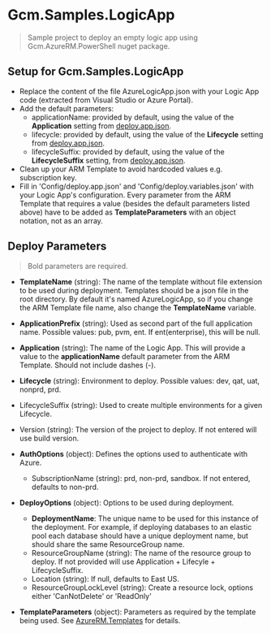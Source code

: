 # Gcm.Samples.LogicApp

> Sample project to deploy an empty logic app using Gcm.AzureRM.PowerShell nuget package.

## Setup for Gcm.Samples.LogicApp

- Replace the content of the file AzureLogicApp.json with your Logic App code (extracted from Visual Studio or Azure Portal).
- Add the default parameters: 
  - applicationName: provided by default, using the value of the **Application** setting from [deploy.app.json](Config/deploy.app.json).
  - lifecycle: provided by default, using the value of the **Lifecycle** setting from [deploy.app.json](Config/deploy.app.json).
  - lifecycleSuffix: provided by default, using the value of the **LifecycleSuffix** setting, from [deploy.app.json](Config/deploy.app.json).
- Clean up your ARM Template to avoid hardcoded values e.g. subscription key.
- Fill in 'Config/deploy.app.json' and 'Config/deploy.variables.json' with your Logic App's configuration. Every parameter from the ARM Template that requires a value (besides the default parameters listed above) have to be added as **TemplateParameters** with an object notation, not as an array.


## Deploy Parameters
> Bold parameters are required.
- **TemplateName** (string): The name of the template without file extension to be used during deployment. Templates should be a json file in the root directory. By default it's named AzureLogicApp, so if you change the ARM Template file name, also change the **TemplateName** variable.

- **ApplicationPrefix** (string): Used as second part of the full application name. Possible values: pub, pvm, ent. If ent(enterprise), this will be null.

- **Application** (string): The name of the Logic App. This will provide a value to the **applicationName** default parameter from the ARM Template. Should not include dashes (-).

- **Lifecycle** (string): Environment to deploy. Possible values: dev, qat, uat, nonprd, prd.

- LifecycleSuffix (string): Used to create multiple environments for a given Lifecycle.

- Version (string): The version of the project to deploy. If not entered will use build version.

- **AuthOptions** (object): Defines the options used to authenticate with Azure.
	- SubscriptionName (string): prd, non-prd, sandbox. If not entered, defaults to non-prd.

- **DeployOptions** (object): Options to be used during deployment.
	- **DeploymentName**: The unique name to be used for this instance of the deployment. For example, if deploying databases to an elastic pool each database should have a unique deployment name, but should share the same ResourceGroup name.
	- ResourceGroupName (string): The name of the resource group to deploy. If not provided will use Application + Lifecyle + LifecycleSuffix.
  - Location (string): If null, defaults to East US.
  - ResourceGroupLockLevel (string): Create a resource lock, options either 'CanNotDelete' or 'ReadOnly'

- **TemplateParameters** (object): Parameters as required by the template being used. See [AzureRM.Templates](https://github.com/GCMGrosvenor/Gcm.AzureRM.Templates) for details.